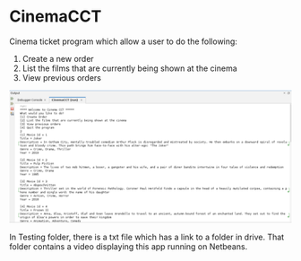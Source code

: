 # CinemaCCT
Cinema ticket program which allow a user to do the following:

1. Create a new order  
2. List the films that are currently being shown at the cinema  
3. View previous orders 


![alt_text](https://github.com/Jorge36/CinemaCCT/blob/16b55b954fabc97563f8364465fe1e655c29b8f5/Testing/testing.png)

In Testing folder, there is a txt file which has a link to a folder in drive. That folder contains a video displaying this app running on Netbeans.

